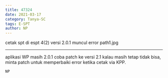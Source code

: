 ```yaml
---
title: 47324
date: 2021-03-17
category: Tanya-SC
tags: E-SPT
author: NP
---
```


cetak spt di espt 4(2) versi 2.0.1 muncul error path1.jpg

---

aplikasi WP masih 2.0.1 coba patch ke versi 2.1 kalau masih tetap tidak bisa, minta patch untuk memperbaiki error ketika cetak via KPP.

`NP`

